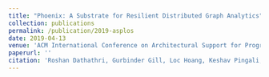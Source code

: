 ```yaml
---
title: "Phoenix: A Substrate for Resilient Distributed Graph Analytics"
collection: publications
permalink: /publication/2019-asplos
date: 2019-04-13
venue: 'ACM International Conference on Architectural Support for Programming Languages and Operating Systems (ASPLOS)'
paperurl: ''
citation: 'Roshan Dathathri, Gurbinder Gill, Loc Hoang, Keshav Pingali, “Phoenix: A Substrate for Resilient Distributed Graph Analytics,” Proceedings of the 24th ACM International Conference on Architectural Support for Programming Languages and Operating Systems (ASPLOS), April 2019 (to appear).'
---
```

